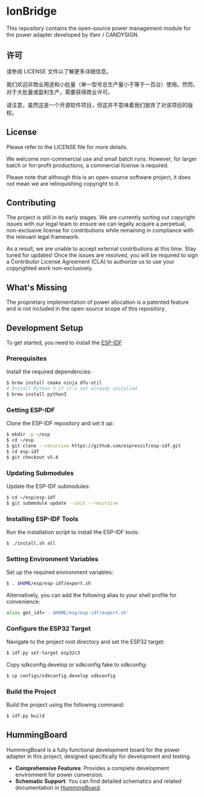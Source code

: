 # IonBridge

This repository contains the open-source power management module for the power adapter developed by ifanr / CANDYSIGN.

## 许可

请参阅 LICENSE 文件以了解更多详细信息。

我们欢迎非商业用途和小批量（单一型号总生产量小于等于一百台）使用。然而，对于大批量或盈利生产，需要获得商业许可。

请注意，虽然这是一个开源软件项目，但这并不意味着我们放弃了对该项目的版权。

## License
Please refer to the LICENSE file for more details.

We welcome non-commercial use and small batch runs. However, for larger batch or for-profit productions, a commercial license is required.

Please note that although this is an open-source software project, it does not mean we are relinquishing copyright to it.

## Contributing
The project is still in its early stages. We are currently sorting out copyright issues with our legal team to ensure we can legally acquire a perpetual, non-exclusive license for contributions while remaining in compliance with the relevant legal framework. 

As a result, we are unable to accept external contributions at this time. Stay tuned for updates! Once the issues are resolved, you will be required to sign a Contributor License Agreement (CLA) to authorize us to use your copyrighted work non-exclusively.

##  What's Missing
The proprietary implementation of power allocation is a patented feature and is not included in the open-source scope of this repository.

## Development Setup
To get started, you need to install the [ESP-IDF](https://docs.espressif.com/projects/esp-idf/en/latest/esp32/get-started/)

### Prerequisites
Install the required dependencies:

```bash
$ brew install cmake ninja dfu-util
# Install Python 3 if it's not already installed
$ brew install python3
```

### Getting ESP-IDF
Clone the ESP-IDF repository and set it up:

```bash
$ mkdir -p ~/esp
$ cd ~/esp
$ git clone --recursive https://github.com/espressif/esp-idf.git
$ cd esp-idf
$ git checkout v5.4
```

### Updating Submodules
Update the ESP-IDF submodules:

```bash
$ cd ~/esp/esp-idf
$ git submodule update --init --recursive
```

### Installing ESP-IDF Tools
Run the installation script to install the ESP-IDF tools:

```bash
$ ./install.sh all
```

### Setting Environment Variables
Set up the required environment variables:

```bash
$ . $HOME/esp/esp-idf/export.sh
```
Alternatively, you can add the following alias to your shell profile for convenience:

```bash
alias get_idf='. $HOME/esp/esp-idf/export.sh'
```

### Configure the ESP32 Target
Navigate to the project root directory and set the ESP32 target:

```bash
$ idf.py set-target esp32c3
```

Copy sdkconfig.develop or sdkconfig.fake to sdkconfig:

```bash
$ cp configs/sdkconfig.develop sdkconfig
```

### Build the Project
Build the project using the following command:

```bash
$ idf.py build
```

## HummingBoard
HummingBoard is a fully functional development board for the power adapter in this project, designed specifically for development and testing.

- **Comprehensive Features**: Provides a complete development environment for power conversion.
- **Schematic Support**: You can find detailed schematics and related documentation in [HummingBoard](/HummingBoard/).
